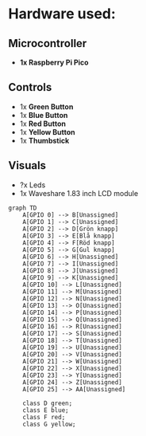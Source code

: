 # Hardware used:

## Microcontroller
- **1x Raspberry Pi Pico**

## Controls
- 1x **Green Button**
- 1x **Blue Button**
- 1x **Red Button**
- 1x **Yellow Button**
- 1x **Thumbstick**

## Visuals
- ?x Leds
- 1x Waveshare 1.83 inch LCD module


```mermaid
graph TD
    A[GPIO 0] --> B[Unassigned]
    A[GPIO 1] --> C[Unassigned]
    A[GPIO 2] --> D[Grön knapp]
    A[GPIO 3] --> E[Blå knapp]
    A[GPIO 4] --> F[Röd knapp]
    A[GPIO 5] --> G[Gul knapp]
    A[GPIO 6] --> H[Unassigned]
    A[GPIO 7] --> I[Unassigned]
    A[GPIO 8] --> J[Unassigned]
    A[GPIO 9] --> K[Unassigned]
    A[GPIO 10] --> L[Unassigned]
    A[GPIO 11] --> M[Unassigned]
    A[GPIO 12] --> N[Unassigned]
    A[GPIO 13] --> O[Unassigned]
    A[GPIO 14] --> P[Unassigned]
    A[GPIO 15] --> Q[Unassigned]
    A[GPIO 16] --> R[Unassigned]
    A[GPIO 17] --> S[Unassigned]
    A[GPIO 18] --> T[Unassigned]
    A[GPIO 19] --> U[Unassigned]
    A[GPIO 20] --> V[Unassigned]
    A[GPIO 21] --> W[Unassigned]
    A[GPIO 22] --> X[Unassigned]
    A[GPIO 23] --> Y[Unassigned]
    A[GPIO 24] --> Z[Unassigned]
    A[GPIO 25] --> AA[Unassigned]

    class D green;
    class E blue;
    class F red;
    class G yellow;

